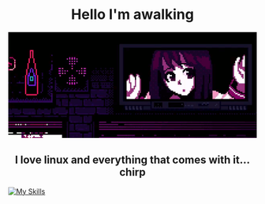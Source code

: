 <h1 align="center">Hello I'm awalking</h1>

<p align="center">
  <img src="https://github.com/awalki/awalki/blob/main/assets/banner.gif?raw=true" alt="Banner"/>
</p>

<h2 align="center">I love linux and everything that comes with it... chirp</h2>

[![My Skills](https://skillicons.dev/icons?i=git,html,css,tailwind,js,ts,nodejs,py,discordjs,mysql,docker,linux,react,nextjs,redis)](https://skillicons.dev)

